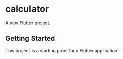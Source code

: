 # calculator

A new Flutter project.

## Getting Started

This project is a starting point for a Flutter application.




